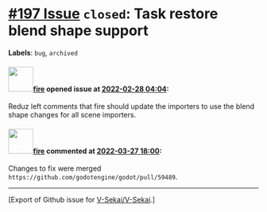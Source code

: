 # [\#197 Issue](https://github.com/V-Sekai/V-Sekai/issues/197) `closed`: Task restore blend shape support
**Labels**: `bug`, `archived`


#### <img src="https://avatars.githubusercontent.com/u/32321?u=c2e06a3d2b49a467aa907e54aa259516440267cc&v=4" width="50">[fire](https://github.com/fire) opened issue at [2022-02-28 04:04](https://github.com/V-Sekai/V-Sekai/issues/197):

Reduz left comments that fire should update the importers to use the blend shape changes for all scene importers.

#### <img src="https://avatars.githubusercontent.com/u/32321?u=c2e06a3d2b49a467aa907e54aa259516440267cc&v=4" width="50">[fire](https://github.com/fire) commented at [2022-03-27 18:00](https://github.com/V-Sekai/V-Sekai/issues/197#issuecomment-1079984893):

Changes to fix were merged `https://github.com/godotengine/godot/pull/59489`.


-------------------------------------------------------------------------------



[Export of Github issue for [V-Sekai/V-Sekai](https://github.com/V-Sekai/V-Sekai).]
